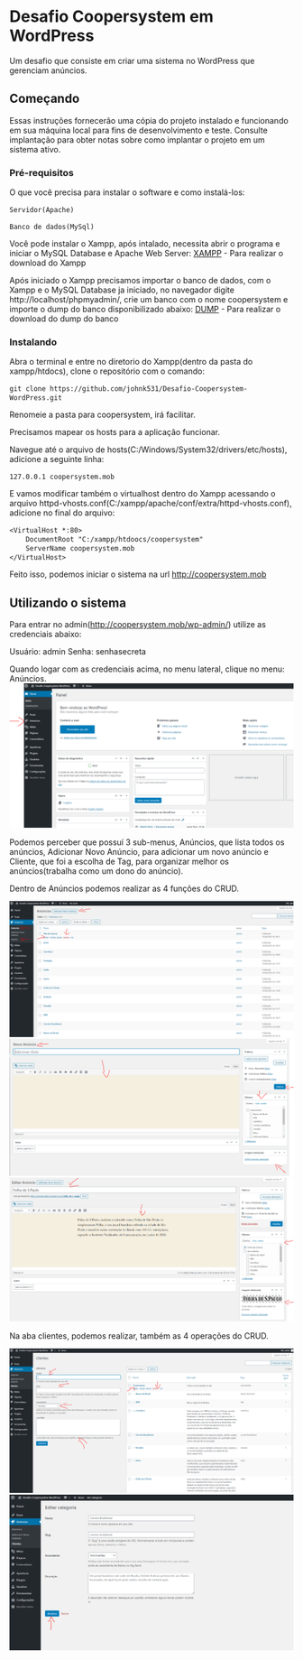 # Desafio Coopersystem em WordPress

Um desafio que consiste em criar uma sistema no WordPress que gerenciam anúncios.

## Começando

Essas instruções fornecerão uma cópia do projeto instalado e funcionando em sua máquina local para fins de desenvolvimento e teste. Consulte implantação para obter notas sobre como implantar o projeto em um sistema ativo.

### Pré-requisitos

O que você precisa para instalar o software e como instalá-los:

```
Servidor(Apache)
```

```
Banco de dados(MySql)
```

Você pode instalar o Xampp, após intalado, necessita abrir o programa e iniciar o MySQL Database e Apache Web Server:
[XAMPP](https://www.apachefriends.org/download.html) - Para realizar o download do Xampp

Após iniciado o Xampp precisamos importar o banco de dados, com o Xampp e o MySQL Database ja iniciado, no navegador digite http://localhost/phpmyadmin/, crie um banco com o nome coopersystem e importe o dump do banco disponibilizado abaixo:
[DUMP](https://drive.google.com/file/d/1Iz3oMcejNQu1cdJilbbxrjBJ7Lu5Rpxe/view?usp=sharing) - Para realizar o download do dump do banco

### Instalando

Abra o terminal e entre no diretorio do Xampp(dentro da pasta do xampp/htdocs), clone o repositório com o comando:

```
git clone https://github.com/johnk531/Desafio-Coopersystem-WordPress.git
```

Renomeie a pasta para coopersystem, irá facilitar.

Precisamos mapear os hosts para a aplicação funcionar.

Navegue até o arquivo de hosts(C:/Windows/System32/drivers/etc/hosts), adicione a seguinte linha:

```
127.0.0.1 coopersystem.mob
```

E vamos modificar também o virtualhost dentro do Xampp acessando o arquivo httpd-vhosts.conf(C:/xampp/apache/conf/extra/httpd-vhosts.conf), adicione no final do arquivo:

```
<VirtualHost *:80>
    DocumentRoot "C:/xampp/htdoocs/coopersystem"
    ServerName coopersystem.mob
</VirtualHost>
```

Feito isso, podemos iniciar o sistema na url http://coopersystem.mob

## Utilizando o sistema

Para entrar no admin(http://coopersystem.mob/wp-admin/) utilize as credenciais abaixo:

Usuário: admin
Senha: senhasecreta

Quando logar com as credenciais acima, no menu lateral, clique no menu: Anúncios.
![Tutorial1](https://github.com/johnk531/Desafio-Coopersystem-WordPress/blob/main/wp-content/uploads/2021/02/tutorial1.png)

Podemos perceber que possuí 3 sub-menus, Anúncios, que lista todos os anúncios, Adicionar Novo Anúncio, para adicionar um novo anúncio e Cliente, que foi a escolha de Tag, para organizar melhor os anúncios(trabalha como um dono do anúncio).

Dentro de Anúncios podemos realizar as 4 funções do CRUD.

![Tutorial2](https://github.com/johnk531/Desafio-Coopersystem-WordPress/blob/main/wp-content/uploads/2021/02/tutorial2.png)
![Tutorial3](https://github.com/johnk531/Desafio-Coopersystem-WordPress/blob/main/wp-content/uploads/2021/02/tutorial3.png)
![Tutorial4](https://github.com/johnk531/Desafio-Coopersystem-WordPress/blob/main/wp-content/uploads/2021/02/tutorial4.png)

Na aba clientes, podemos realizar, também as 4 operações do CRUD.

![Tutorial5](https://github.com/johnk531/Desafio-Coopersystem-WordPress/blob/main/wp-content/uploads/2021/02/tutorial5.png)
![Tutorial6](https://github.com/johnk531/Desafio-Coopersystem-WordPress/blob/main/wp-content/uploads/2021/02/tutorial6.png)